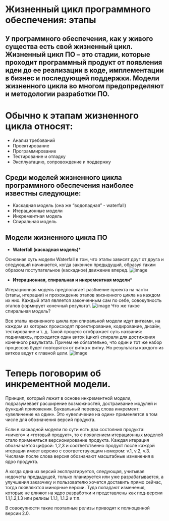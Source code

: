 # Жизненный цикл программного обеспечения: этапы

## У программного обеспечения, как у живого существа есть свой жизненный цикл. Жизненный цикл ПО – это стадии, которые проходит программный продукт от появления идеи до ее реализации в коде, имплементации в бизнес и последующей поддержки. Модели жизненного цикла во многом предопределяют и методологии разработки ПО.

# Обычно к этапам жизненного цикла относят:

*  Анализ требований
*  Проектирование
*  Программирование
*  Тестирование и отладку
*  Эксплуатацию, сопровождение и поддержку

## Среди моделей жизненного цикла программного обеспечения наиболее известны следующие: 

*  Каскадная модель (она же “водопадная” - waterfall)
*  Итерационные модели
*  Инкрементная модель
*  Спиральная модель

## Модели жизненного цикла ПО

* **Waterfall (каскадная модель)*** 

Основная суть модели Waterfall в том, что этапы зависят друг от друга и следующий начинается, когда закончен предыдущий, образуя таким образом поступательное (каскадное) движение вперед. 
![image](https://user-images.githubusercontent.com/101755944/177634590-7b9bba2d-e2ef-4d58-abed-ec2761c6bef2.png)

* **Итерационная, спиральная и инкрементная модели*** 

Итерационная модель предполагает разбиение проекта на части (этапы, итерации) и прохождение этапов жизненного цикла на каждом их них. Каждый этап является законченным сам по себе, совокупность этапов формирует конечный результат.
![image](https://user-images.githubusercontent.com/101755944/177634815-a7c7f01e-fd8d-481f-9dbb-d0ff24d084bd.png)
Что же такое спиральная модель?

Все этапы жизненного цикла при спиральной модели идут витками, на каждом из которых происходят проектирование, кодирование, дизайн, тестирование и т. д. Такой процесс отображает суть названия: поднимаясь, проходится один виток (цикл) спирали для достижения конечного результата. Причем не обязательно, что один и тот же набор процессов будет повторятся от витка к витку. Но результаты каждого из витков ведут к главной цели.
![image](https://user-images.githubusercontent.com/101755944/177634950-8d8e5ceb-c639-4011-bae9-da496ca8c794.png)

# Теперь поговорим об инкрементной модели.


Принцип, который лежит в основе инкрементной модели, подразумевает расширение возможностей, достраивание модулей и функций приложения. Буквальный перевод слова инкремент: «увеличение на один». Это «увеличение на один» применяется в том числе для обозначения версий продукта.

Если в каскадной модели по сути есть два состояния продукта: «ничего» и «готовый продукт», то с появлением итерационных моделей стало  применяться версионирование продукта. Каждая итерация обозначается цифрой: 1,2,3 и соответственно продукт после каждой итерации имеет версию с соответствующим номером: v.1, v.2, v.3. Числами после слова версия обозначают масштабные изменения в ядро продукта.

А когда одна из версий эксплуатируется, следующая, учитывая недочеты предыдущей, только планируется или уже разрабатывается, а улучшения заказчику и пользователю хочется доставить прямо сейчас, тогда появляются минорные версии. Туда попадают изменения, которые не влияют на ядро разработки и представлены как под-версии 1.1,1.2,1.3 или релизы 1.1.1, 1.1.2 и т.п. 

В совокупности такие поэтапные релизы приводят к полноценной версии 2.0. 
